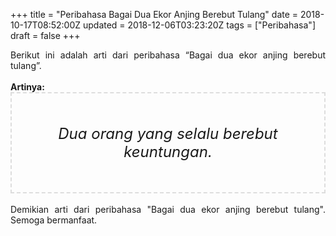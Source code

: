 +++
title = "Peribahasa Bagai Dua Ekor Anjing Berebut Tulang"
date = 2018-10-17T08:52:00Z
updated = 2018-12-06T03:23:20Z
tags = ["Peribahasa"]
draft = false
+++

<div dir="ltr" style="text-align: left;" trbidi="on"><div style="text-align: justify;">Berikut ini adalah arti dari peribahasa “Bagai dua ekor anjing berebut tulang”.</div><br /><div style="text-align: justify;"><b>Artinya:</b></div><div style="border: 2px dashed #ddd; font-size: 24px; height: auto; margin: 0 auto; padding: 50px; text-align: center; width: auto;"><i>Dua orang yang selalu berebut keuntungan.</i></div><div style="text-align: justify;"><br /></div><div style="text-align: justify;">Demikian arti dari peribahasa "Bagai dua ekor anjing berebut tulang". Semoga bermanfaat.</div></div>
